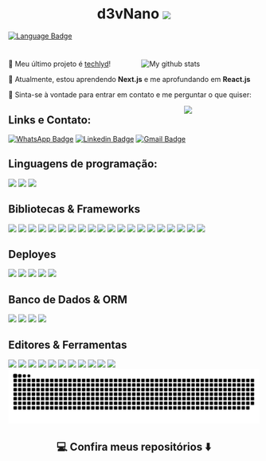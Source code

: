 <h1 align="center">
  d3vNano
  <img align="center" src="https://readme-typing-svg.demolab.com?font=Fira+Code&color=FFFFFF&center=true&vCenter=true&width=1000&lines=Olá,+me+chamo+Luiz+Dorigo+e+;Sou+um+desenvolvedor+Full+Stack." />
</h1>

[![Language Badge](https://img.shields.io/badge/Language-PT--BR-000?labelColor=000&style=social)](https://github.com/d3vNano/d3vNano/blob/main/README-EN.md)
<h1></h1>


<div>
<img align="right" width="47%" src="https://github-readme-stats.vercel.app/api?username=d3vNano&title_color=FFF&icon_color=FFF&text_color=9f9f9f&border_color=000000&bg_color=000&show_icons=true" alt="My github stats"/>


🔭 Meu último projeto é [techlyd]()!

🌱 Atualmente, estou aprendendo **Next.js** e me aprofundando em **React.js**

💬 Sinta-se à vontade para entrar em contato e me perguntar o que quiser:
</div>

<img align="right" width="30%" src="https://github-readme-stats.vercel.app/api/top-langs/?username=d3vNano&langs_count=3&title_color=FFF&icon_color=FFF&text_color=9f9f9f&border_color=000000&bg_color=050505"/>


<h2>Links e Contato:</h2>


[![WhatsApp Badge](https://img.shields.io/badge/WhatsApp-000000?style=for-the-badge&logo=whatsapp&logoColor=white)](https://wa.me/5541996627334?text=Ol%C3%A1%2C+vim+atrav%C3%A9s+do+seu+GitHub%21+... "Contato via WhatsApp")
[![Linkedin Badge](https://img.shields.io/badge/-in/d3vNano-000000?style=for-the-badge&logo=Linkedin&logoColor=white)](https://www.linkedin.com/in/d3vNano/ "Conecte-se no LinkedIn")
[![Gmail Badge](https://img.shields.io/badge/-contato.dorigo@gmail.com-000000?style=for-the-badge&logo=Gmail&logoColor=white)](mailto:contao.dorigo@gmail.com "Contato via E-mail")

<h2>Linguagens de programação:</h2>

<img src="https://img.shields.io/badge/HTML5-000?style=for-the-badge&logo=html5&logoColor=white"/>
<img src="https://img.shields.io/badge/CSS3-000?style=for-the-badge&logo=css3&logoColor=white"/>
<img src="https://img.shields.io/badge/JavaScript-000?style=for-the-badge&logo=javascript&logoColor=FFFFFF"/>

<h2>Bibliotecas & Frameworks</h2>

<img src="https://img.shields.io/badge/React.js-000?style=for-the-badge&logo=react&logoColor=FFFFFF"/>
<img src="https://img.shields.io/badge/styled--components-000?style=for-the-badge&logo=styled-components&logoColor=white"/>
<img src="https://img.shields.io/badge/React Query-000?style=for-the-badge&logo=reactquery&logoColor=white"/>
<img src="https://img.shields.io/badge/Axios|Fetch-000?style=for-the-badge&logo=axios&logoColor=white"/>
<img src="https://img.shields.io/badge/webpack-000?style=for-the-badge&logo=webpack&logoColor=white"/>
<img src="https://img.shields.io/badge/Prettier-000?style=for-the-badge&logo=prettier&logoColor=FFFFFF"/>
<img src="https://img.shields.io/badge/Next.js-000?style=for-the-badge&logo=next.js&logoColor=FFFFFF"/>
<img src="https://img.shields.io/badge/Sass|Scss-000?style=for-the-badge&logo=sass&logoColor=white"/>
<img src="https://img.shields.io/badge/TailwindCss-000?style=for-the-badge&logo=tailwindcss&logoColor=white"/>
<img src="https://img.shields.io/badge/Node.js-000?style=for-the-badge&logo=nodedotjs&logoColor=white"/>
<img src="https://img.shields.io/badge/Express.js-000?style=for-the-badge&logo=express&logoColor=white"/>
<img src="https://img.shields.io/badge/Typescript-000?style=for-the-badge&logo=typescript&logoColor=white"/>
<img src="https://img.shields.io/badge/JWT-000?style=for-the-badge&logo=jsonwebtokens&logoColor=white"/>
<img src="https://img.shields.io/badge/oauth-000?style=for-the-badge&logo=singlestore&logoColor=white"/>
<img src="https://img.shields.io/badge/jest-000?style=for-the-badge&logo=jest&logoColor=white"/>
<img src="https://img.shields.io/badge/nest.js-000?style=for-the-badge&logo=nestjs&logoColor=white"/>
<img src="https://img.shields.io/badge/npm-000?style=for-the-badge&logo=npm&logoColor=white"/>
<img src="https://img.shields.io/badge/dotenv-000?style=for-the-badge&logo=dotenv&logoColor=white"/>
<img src="https://img.shields.io/badge/eslint-000?style=for-the-badge&logo=eslint&logoColor=white"/>
<img src="https://img.shields.io/badge/docker-000?style=for-the-badge&logo=docker&logoColor=white"/>

<h2>Deployes</h2>

<img src="https://img.shields.io/badge/vercel-000?style=for-the-badge&logo=vercel&logoColor=white"/>
<img src="https://img.shields.io/badge/render-000?style=for-the-badge&logo=render&logoColor=white"/>
<img src="https://img.shields.io/badge/MongoDB Atlas-000?style=for-the-badge&logo=mongodb&logoColor=white"/>
<img src="https://img.shields.io/badge/aws-000?style=for-the-badge&logo=amazonaws&logoColor=white"/>
<img src="https://img.shields.io/badge/MongoDB-000?style=for-the-badge&logo=mongodb&logoColor=white"/>

<h2>Banco de Dados & ORM</h2>

<img src="https://img.shields.io/badge/MongoDB-000?style=for-the-badge&logo=mongodb&logoColor=white"/>
<img src="https://img.shields.io/badge/postgresql-000?style=for-the-badge&logo=postgresql&logoColor=white"/>
<img src="https://img.shields.io/badge/prisma-000?style=for-the-badge&logo=prisma&logoColor=white"/>
<img src="https://img.shields.io/badge/redis-000?style=for-the-badge&logo=redis&logoColor=white"/>

<h2>Editores & Ferramentas</h2>

<img src="https://img.shields.io/badge/vscode-000?style=for-the-badge&logo=visualstudiocode&logoColor=white"/>
<img src="https://img.shields.io/badge/git-000?style=for-the-badge&logo=git&logoColor=white"/>
<img src="https://img.shields.io/badge/notion-000?style=for-the-badge&logo=notion&logoColor=white"/>
<img src="https://img.shields.io/badge/trello-000?style=for-the-badge&logo=trello&logoColor=white"/>
<img src="https://img.shields.io/badge/figma-000?style=for-the-badge&logo=figma&logoColor=white"/>
<img src="https://img.shields.io/badge/adobe cc-000?style=for-the-badge&logo=adobecreativecloud&logoColor=white"/>
<img src="https://img.shields.io/badge/photoshop-000?style=for-the-badge&logo=adobephotoshop&logoColor=white"/>
<img src="https://img.shields.io/badge/illustrator-000?style=for-the-badge&logo=adobeillustrator&logoColor=white"/>
<img src="https://img.shields.io/badge/indesign-000?style=for-the-badge&logo=adobeindesign&logoColor=white"/>
<img src="https://img.shields.io/badge/dreamweaver-000?style=for-the-badge&logo=adobedreamweaver&logoColor=white"/>
<img src="https://img.shields.io/badge/premiere-000?style=for-the-badge&logo=adobepremierepro&logoColor=white"/>


<img src="https://raw.githubusercontent.com/Platane/snk/output/github-contribution-grid-snake.svg" alt="Snake animation" />

<h2 align="center">💻 Confira meus repositórios ⬇️</h2>